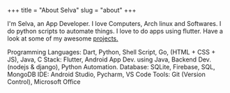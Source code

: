 +++
title = "About Selva"
slug = "about"
+++

I'm Selva, an App Developer.
I love Computers, Arch linux and Softwares.
I do python scripts to automate things.
I love to do apps using flutter.
Have a look at some of my awesome [projects.](https://selvacodes.in/projects)

Programming Languages:  Dart, Python, Shell Script, Go, (HTML + CSS + JS), Java, C
Stack: Flutter, Android App Dev. using Java, Backend Dev. (nodejs & django), Python Automation.
Database: SQLite, Firebase, SQL, MongoDB
IDE: Android Studio, Pycharm, VS Code
Tools: Git (Version Control), Microsoft Office
